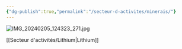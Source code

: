 ```yaml
---
{"dg-publish":true,"permalink":"/secteur-d-activites/minerais/"}
---
```


![IMG_20240205_124323_271.jpg](/img/user/Data/IMG_20240205_124323_271.jpg)

[[Secteur d'activités/Lithium\|Lithium]]
